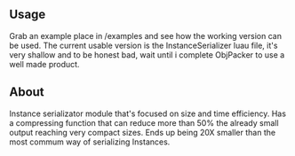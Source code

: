## Usage
Grab an example place in /examples and see how the working version can be used.
The current usable version is the InstanceSerializer luau file, it's very shallow and to be honest bad, wait until i complete ObjPacker to use a well made product.

## About
Instance serializator module that's focused on size and time efficiency.
Has a compressing function that can reduce more than 50% the already small output reaching very compact sizes.
Ends up being 20X smaller than the most commum way of serializing Instances.
